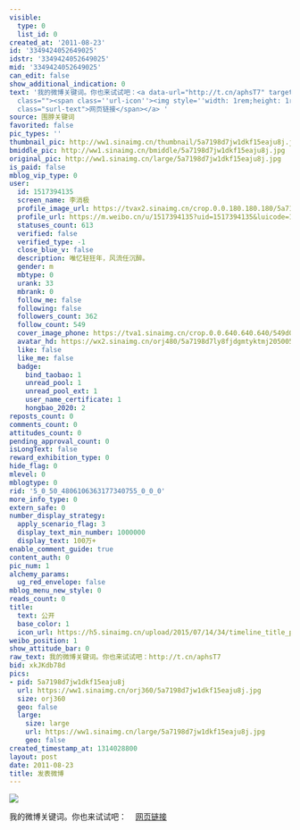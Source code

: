 ```yaml
---
visible:
  type: 0
  list_id: 0
created_at: '2011-08-23'
id: '3349424052649025'
idstr: '3349424052649025'
mid: '3349424052649025'
can_edit: false
show_additional_indication: 0
text: '我的微博关键词。你也来试试吧：<a data-url="http://t.cn/aphsT7" target="_blank" href="http://weibo.cn/sinaurl?toasturl=http%3A%2F%2Fapp.thunlp.org%2Fweibo%2Findex.jsp&luicode=10000011&lfid=2304131517394135_-_WEIBO_SECOND_PROFILE_WEIBO"
  class=""><span class=''url-icon''><img style=''width: 1rem;height: 1rem'' src=''//h5.sinaimg.cn/upload/2015/09/25/3/timeline_card_small_web_default.png''></span><span
  class="surl-text">网页链接</span></a> '
source: 围脖关键词
favorited: false
pic_types: ''
thumbnail_pic: http://ww1.sinaimg.cn/thumbnail/5a7198d7jw1dkf15eaju8j.jpg
bmiddle_pic: http://ww1.sinaimg.cn/bmiddle/5a7198d7jw1dkf15eaju8j.jpg
original_pic: http://ww1.sinaimg.cn/large/5a7198d7jw1dkf15eaju8j.jpg
is_paid: false
mblog_vip_type: 0
user:
  id: 1517394135
  screen_name: 李消极
  profile_image_url: https://tvax2.sinaimg.cn/crop.0.0.180.180.180/5a7198d7ly8fjdgmtyktmj20500500so.jpg?KID=imgbed,tva&Expires=1606399911&ssig=4TBs6%2FziDE
  profile_url: https://m.weibo.cn/u/1517394135?uid=1517394135&luicode=10000011&lfid=2304131517394135_-_WEIBO_SECOND_PROFILE_WEIBO
  statuses_count: 613
  verified: false
  verified_type: -1
  close_blue_v: false
  description: 唯忆轻狂年，风流任沉醉。
  gender: m
  mbtype: 0
  urank: 33
  mbrank: 0
  follow_me: false
  following: false
  followers_count: 362
  follow_count: 549
  cover_image_phone: https://tva1.sinaimg.cn/crop.0.0.640.640.640/549d0121tw1egm1kjly3jj20hs0hsq4f.jpg
  avatar_hd: https://wx2.sinaimg.cn/orj480/5a7198d7ly8fjdgmtyktmj20500500so.jpg
  like: false
  like_me: false
  badge:
    bind_taobao: 1
    unread_pool: 1
    unread_pool_ext: 1
    user_name_certificate: 1
    hongbao_2020: 2
reposts_count: 0
comments_count: 0
attitudes_count: 0
pending_approval_count: 0
isLongText: false
reward_exhibition_type: 0
hide_flag: 0
mlevel: 0
mblogtype: 0
rid: '5_0_50_4806106363177340755_0_0_0'
more_info_type: 0
extern_safe: 0
number_display_strategy:
  apply_scenario_flag: 3
  display_text_min_number: 1000000
  display_text: 100万+
enable_comment_guide: true
content_auth: 0
pic_num: 1
alchemy_params:
  ug_red_envelope: false
mblog_menu_new_style: 0
reads_count: 0
title:
  text: 公开
  base_color: 1
  icon_url: https://h5.sinaimg.cn/upload/2015/07/14/34/timeline_title_public_default.png
weibo_position: 1
show_attitude_bar: 0
raw_text: 我的微博关键词。你也来试试吧：http://t.cn/aphsT7 ​​​
bid: xkJKdb78d
pics:
- pid: 5a7198d7jw1dkf15eaju8j
  url: https://ww1.sinaimg.cn/orj360/5a7198d7jw1dkf15eaju8j.jpg
  size: orj360
  geo: false
  large:
    size: large
    url: https://ww1.sinaimg.cn/large/5a7198d7jw1dkf15eaju8j.jpg
    geo: false
created_timestamp_at: 1314028800
layout: post
date: 2011-08-23
title: 发表微博
---
```


![](https://image.baidu.com/search/down?url=http://ww1.sinaimg.cn/large/5a7198d7jw1dkf15eaju8j.jpg)

我的微博关键词。你也来试试吧：<a data-url="http://t.cn/aphsT7" target="_blank" href="http://weibo.cn/sinaurl?toasturl=http%3A%2F%2Fapp.thunlp.org%2Fweibo%2Findex.jsp&luicode=10000011&lfid=2304131517394135_-_WEIBO_SECOND_PROFILE_WEIBO" class=""><span class='url-icon'><img style='width: 1rem;height: 1rem' src='//h5.sinaimg.cn/upload/2015/09/25/3/timeline_card_small_web_default.png'></span><span class="surl-text">网页链接</span></a> 

